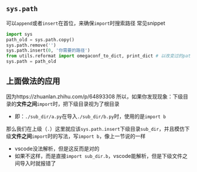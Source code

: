 ## `sys.path`
可以`append`或者`insert`在首位，来确保`import`时搜索路径
常见snippet
```python
import sys
path_old = sys.path.copy()
sys.path.remove('')
sys.path.insert(0, '你需要的路径')
from utils.reformat import omegaconf_to_dict, print_dict # 以改变过的path变量做import
sys.path = path_old
```

## 上面做法的应用
因为https://zhuanlan.zhihu.com/p/64893308
所以，如果你发现现象：下级目录的**文件之间**`import`时，把下级目录视为了根目录
- 即：`./sub_dir/a.py`在导入`./sub_dir/b.py`时，使用的是`import b`

那么我们在上级（`.`）这里就应该`sys.path.insert`下级目录`sub_dir`，并且模仿下级**文件之间**`import`时的写法，写`import b`，像上一节说的一样
- vscode没法解析，但是这反而是对的
- 如果不这样，而是直接`import sub_dir.b`，vscode能解析，但是下级文件之间导入时就报错了